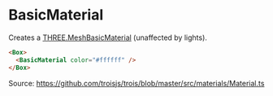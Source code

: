 # BasicMaterial

Creates a [THREE.MeshBasicMaterial](https://threejs.org/docs/#api/en/materials/MeshBasicMaterial) (unaffected by lights).

```html
<Box>
  <BasicMaterial color="#ffffff" />
</Box>
```

Source: https://github.com/troisjs/trois/blob/master/src/materials/Material.ts

